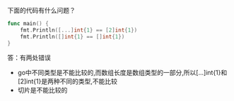 下面的代码有什么问题？

```go
func main() {
	fmt.Println([...]int{1} == [2]int{1})
	fmt.Println([]int{1} == []int{1})
}
```

答：有两处错误
- go中不同类型是不能比较的,而数组长度是数组类型的一部分,所以[...]int{1}和[2]int{1}是两种不同的类型,不能比较
- 切片是不能比较的
